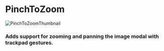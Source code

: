 # PinchToZoom

![PinchToZoomThumbnail](https://user-images.githubusercontent.com/7241851/147308002-ffdd2b0a-8c9b-4e72-b973-88f641bfda8f.png)

### Adds support for zooming and panning the image modal with trackpad gestures.
